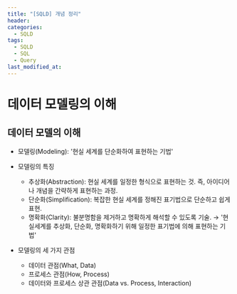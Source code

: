 ```yaml
---
title: "[SQLD] 개념 정리"
header: 
categories:
  - SQLD
tags:
  - SQLD
  - SQL
  - Query
last_modified_at:
---
```

# 데이터 모델링의 이해
## 데이터 모델의 이해

- 모델링(Modeling): 
  '현실 세계를 단순화하여 표현하는 기법'
  
- 모델링의 특징
	- 추상화(Abstraction):
	  현실 세계를 일정한 형식으로 표현하는 것. 즉, 아이디어나 개념을 간략하게 표현하는 과정.
	- 단순화(Simplification):
	  복잡한 현실 세계를 정해진 표기법으로 단순하고 쉽게 표현.
	- 명확화(Clarity):
	  불분명함을 제거하고 명확하게 해석할 수 있도록 기술.
→ '현실세계를 추상화, 단순화, 명확화하기 위해 일정한 표기법에 의해 표현하는 기법'

- 모델링의 세 가지 관점
	- 데이터 관점(What, Data)
	- 프로세스 관점(How, Process)
	- 데이터와 프로세스 상관 관점(Data vs. Process, Interaction)